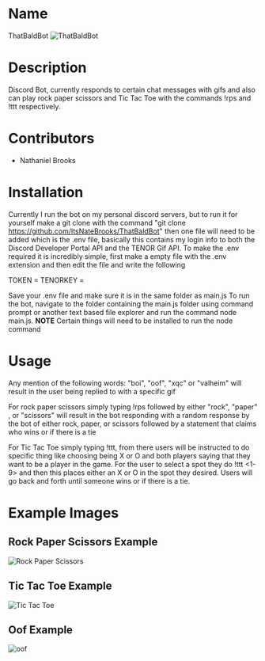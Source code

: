 # Name
ThatBaldBot
![ThatBaldBot](https://cdn.discordapp.com/attachments/522614657400176650/973034937760481290/ThatBaldBot_-_Background.png)

# Description
Discord Bot, currently responds to certain chat messages with gifs and also can play rock paper scissors and 
Tic Tac Toe with the commands !rps and !ttt respectively.

# Contributors
 - Nathaniel Brooks

# Installation
Currently I run the bot on my personal discord servers, but to run it for yourself make a git clone with the command 
"git clone https://github.com/ItsNateBrooks/ThatBaldBot"
then one file will need to be added which is the .env file, basically this contains my login info to both the Discord Developer Portal API and the TENOR Gif API.
To make the .env required it is incredibly simple, first make a empty file with the .env extension and then edit the file and write the following

TOKEN = <YOUR DISCORD TOKEN>
TENORKEY = <YOUR TENOR API TOKEN>
  
Save your .env file and make sure it is in the same folder as main.js
To run the bot, navigate to the folder containing the main.js folder using command prompt or another text based file explorer and run the command node main.js.
**NOTE** Certain things will need to be installed to run the node command

# Usage
Any mention of the following words: "boi", "oof", "xqc" or "valheim" will result in the user being replied to with a specific gif
  
For rock paper scissors simply typing !rps followed by either "rock", "paper" , or "scissors" will result in the bot responding with a random response by the bot of
either rock, paper, or scissors followed by a statement that claims who wins or if there is a tie
  
For Tic Tac Toe simply typing !ttt, from there users will be instructed to do specific thing like choosing being X or O and both players saying that they want to
be a player in the game. For the user to select a spot they do !ttt <1-9> and then this places either an X or O in the spot they desired. Users will go back and
forth until someone wins or if there is a tie.

# Example Images
## Rock Paper Scissors Example
![Rock Paper Scissors](https://cdn.discordapp.com/attachments/522614657400176650/973034214876385300/RockPaperScissors.PNG)
## Tic Tac Toe Example
![Tic Tac Toe](https://cdn.discordapp.com/attachments/522614657400176650/973034214612172861/ttt.PNG)
## Oof Example
![oof](https://cdn.discordapp.com/attachments/522614657400176650/973034215128068156/oof.PNG)
